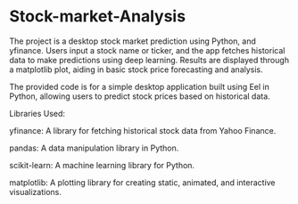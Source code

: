 # Stock-market-Analysis

The project is a desktop stock market prediction using Python, and yfinance. Users input a stock name or ticker, and the app fetches historical data to make predictions using deep learning. Results are displayed through a matplotlib plot, aiding in basic stock price forecasting and analysis.

The provided code is for a simple desktop application built using Eel in Python, allowing users to predict stock prices based on historical data.

Libraries Used:

yfinance: A library for fetching historical stock data from Yahoo Finance.

pandas: A data manipulation library in Python.

scikit-learn: A machine learning library for Python.

matplotlib: A plotting library for creating static, animated, and interactive visualizations.



